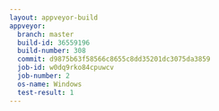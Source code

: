 ```yaml
---
layout: appveyor-build
appveyor:
  branch: master
  build-id: 36559196
  build-number: 308
  commit: d9875b63f58566c8655c8dd35201dc3075da3859
  job-id: w0dq9rko84cpuwcv
  job-number: 2
  os-name: Windows
  test-result: 1
---
```

